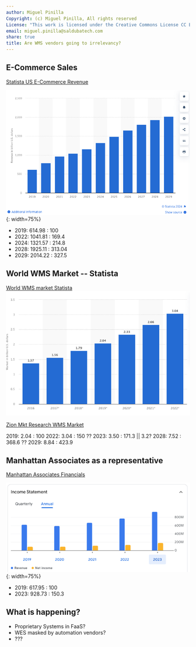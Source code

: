 ```yaml
---
author: Miguel Pinilla
Copyright: (c) Miguel Pinilla, All rights reserved
License: "This work is licensed under the Creative Commons License CC BY-NC-SA 4.0: https://creativecommons.org/licenses/by-nc-sa/4.0/"
email: miguel.pinilla@saldubatech.com
share: true
title: Are WMS vendors going to irrelevancy?
---
```


## E-Commerce Sales

[Statista US E-Commerce Revenue](https://www.statista.com/statistics/272391/us-retail-e-commerce-sales-forecast/)

![Statista US E-Commerce Revenue](assets/statista-us-retail-sales.png){: width=75%}

- 2019:  614.98 : 100
- 2022: 1041.81 : 169.4
- 2024: 1321.57 : 214.8
- 2028: 1925.11 : 313.04
- 2029: 2014.22 : 327.5

## World WMS Market -- Statista

[World WMS market Statista](https://www.statista.com/statistics/685767/worldwide-warehouse-management-systems-market/)
![World WMS market statista](assets/statista-wms-market.png)


[Zion Mkt Research WMS Market](https://www.zionmarketresearch.com/report/warehouse-management-systems-market)

2019: 2.04 : 100
2022: 3.04 : 150
?? 2023: 3.50 : 171.3  || 3.2?
2028: 7.52 : 368.6
?? 2029: 8.84 : 423.9

## Manhattan Associates as a representative

[Manhattan Associates Financials](https://www.google.com/finance/quote/MANH:NASDAQ?sa=X&ved=2ahUKEwi0pPL-lvKFAxWjIDQIHZrsBZgQ3ecFegQIIRAX)

![Manhattan Associates Revenue and Income](assets/manhattan_sales.png){: width=75%}

- 2019: 617.95 : 100
- 2023: 928.73 : 150.3

## What is happening?

- Proprietary Systems in FaaS?
- WES masked by automation vendors?
- ???